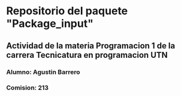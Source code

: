 # Repositorio del paquete "Package_input"
## Actividad de la materia Programacion 1 de la carrera Tecnicatura en programacion UTN
### Alumno: Agustin Barrero
### Comision: 213